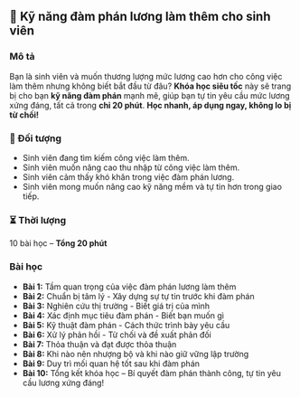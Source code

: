 ## 📌 Kỹ năng đàm phán lương làm thêm cho sinh viên

### Mô tả
Bạn là sinh viên và muốn thương lượng mức lương cao hơn cho công việc làm thêm nhưng không biết bắt đầu từ đâu? **Khóa học siêu tốc** này sẽ trang bị cho bạn **kỹ năng đàm phán** mạnh mẽ, giúp bạn tự tin yêu cầu mức lương xứng đáng, tất cả trong **chỉ 20 phút**. **Học nhanh, áp dụng ngay, không lo bị từ chối!**

### 🎯 Đối tượng
- Sinh viên đang tìm kiếm công việc làm thêm.
- Sinh viên muốn nâng cao thu nhập từ công việc làm thêm.
- Sinh viên cảm thấy khó khăn trong việc đàm phán lương.
- Sinh viên mong muốn nâng cao kỹ năng mềm và tự tin hơn trong giao tiếp.

### ⏳ Thời lượng
10 bài học – **Tổng 20 phút**

### Bài học
- **Bài 1:** Tầm quan trọng của việc đàm phán lương làm thêm
- **Bài 2:** Chuẩn bị tâm lý - Xây dựng sự tự tin trước khi đàm phán
- **Bài 3:** Nghiên cứu thị trường - Biết giá trị của mình
- **Bài 4:** Xác định mục tiêu đàm phán - Biết bạn muốn gì
- **Bài 5:** Kỹ thuật đàm phán - Cách thức trình bày yêu cầu
- **Bài 6:** Xử lý phản hồi - Từ chối và đề xuất phản đối
- **Bài 7:** Thỏa thuận và đạt được thỏa thuận
- **Bài 8:** Khi nào nên nhượng bộ và khi nào giữ vững lập trường
- **Bài 9:** Duy trì mối quan hệ tốt sau khi đàm phán
- **Bài 10:** Tổng kết khóa học – Bí quyết đàm phán thành công, tự tin yêu cầu lương xứng đáng!